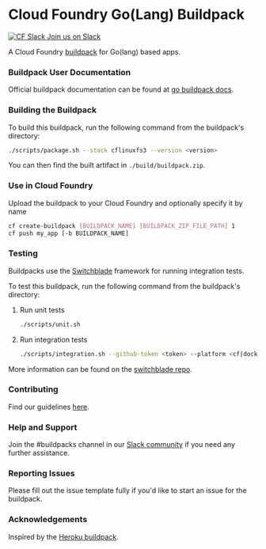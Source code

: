 # Cloud Foundry Go(Lang) Buildpack

[![CF Slack](https://www.google.com/s2/favicons?domain=www.slack.com) Join us on Slack](https://cloudfoundry.slack.com/messages/buildpacks/)

A Cloud Foundry [buildpack](http://docs.cloudfoundry.org/buildpacks/) for Go(lang) based apps.

### Buildpack User Documentation

Official buildpack documentation can be found at [go buildpack docs](http://docs.cloudfoundry.org/buildpacks/go/index.html).

### Building the Buildpack

To build this buildpack, run the following command from the buildpack's directory:

```bash
./scripts/package.sh --stack cflinuxfs3 --version <version>
```

You can then find the built artifact in `./build/buildpack.zip`.

### Use in Cloud Foundry

Upload the buildpack to your Cloud Foundry and optionally specify it by name

```bash
cf create-buildpack [BUILDPACK_NAME] [BUILDPACK_ZIP_FILE_PATH] 1
cf push my_app [-b BUILDPACK_NAME]
```

### Testing

Buildpacks use the [Switchblade](https://github.com/cloudfoundry/switchblade) framework for running integration tests.

To test this buildpack, run the following command from the buildpack's directory:

1. Run unit tests

    ```bash
    ./scripts/unit.sh
    ```

1. Run integration tests

    ```bash
    ./scripts/integration.sh --github-token <token> --platform <cf|docker>
    ```

More information can be found on the [switchblade repo](https://github.com/cloudfoundry/switchblade).

### Contributing

Find our guidelines [here](./CONTRIBUTING.md).

### Help and Support

Join the #buildpacks channel in our [Slack community](http://slack.cloudfoundry.org/) if you need any further assistance.

### Reporting Issues

Please fill out the issue template fully if you'd like to start an issue for the buildpack.

### Acknowledgements

Inspired by the [Heroku buildpack](https://github.com/heroku/heroku-buildpack-go).
